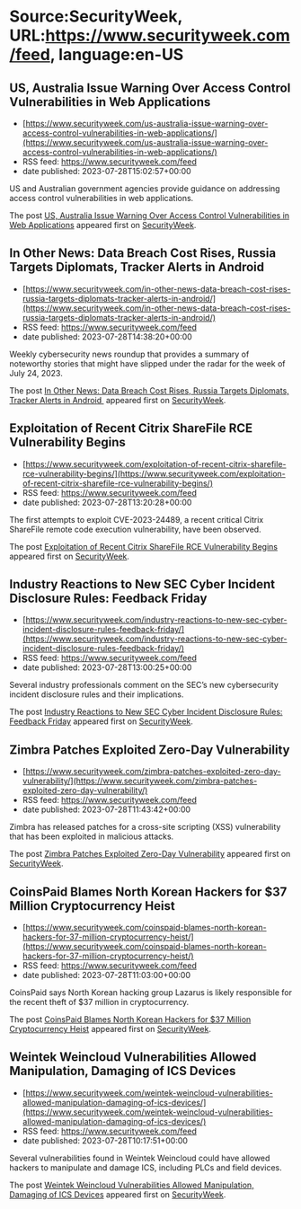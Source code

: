 # Source:SecurityWeek, URL:https://www.securityweek.com/feed, language:en-US

## US, Australia Issue Warning Over Access Control Vulnerabilities in Web Applications
 - [https://www.securityweek.com/us-australia-issue-warning-over-access-control-vulnerabilities-in-web-applications/](https://www.securityweek.com/us-australia-issue-warning-over-access-control-vulnerabilities-in-web-applications/)
 - RSS feed: https://www.securityweek.com/feed
 - date published: 2023-07-28T15:02:57+00:00

<p>US and Australian government agencies provide guidance on addressing access control vulnerabilities in web applications.</p>
<p>The post <a href="https://www.securityweek.com/us-australia-issue-warning-over-access-control-vulnerabilities-in-web-applications/" rel="nofollow">US, Australia Issue Warning Over Access Control Vulnerabilities in Web Applications</a> appeared first on <a href="https://www.securityweek.com" rel="nofollow">SecurityWeek</a>.</p>

## In Other News: Data Breach Cost Rises, Russia Targets Diplomats, Tracker Alerts in Android
 - [https://www.securityweek.com/in-other-news-data-breach-cost-rises-russia-targets-diplomats-tracker-alerts-in-android/](https://www.securityweek.com/in-other-news-data-breach-cost-rises-russia-targets-diplomats-tracker-alerts-in-android/)
 - RSS feed: https://www.securityweek.com/feed
 - date published: 2023-07-28T14:38:20+00:00

<p>Weekly cybersecurity news roundup that provides a summary of noteworthy stories that might have slipped under the radar for the week of July 24, 2023.</p>
<p>The post <a href="https://www.securityweek.com/in-other-news-data-breach-cost-rises-russia-targets-diplomats-tracker-alerts-in-android/" rel="nofollow">In Other News: Data Breach Cost Rises, Russia Targets Diplomats, Tracker Alerts in Android </a> appeared first on <a href="https://www.securityweek.com" rel="nofollow">SecurityWeek</a>.</p>

## Exploitation of Recent Citrix ShareFile RCE Vulnerability Begins
 - [https://www.securityweek.com/exploitation-of-recent-citrix-sharefile-rce-vulnerability-begins/](https://www.securityweek.com/exploitation-of-recent-citrix-sharefile-rce-vulnerability-begins/)
 - RSS feed: https://www.securityweek.com/feed
 - date published: 2023-07-28T13:20:28+00:00

<p>The first attempts to exploit CVE-2023-24489, a recent critical Citrix ShareFile remote code execution vulnerability, have been observed.</p>
<p>The post <a href="https://www.securityweek.com/exploitation-of-recent-citrix-sharefile-rce-vulnerability-begins/" rel="nofollow">Exploitation of Recent Citrix ShareFile RCE Vulnerability Begins</a> appeared first on <a href="https://www.securityweek.com" rel="nofollow">SecurityWeek</a>.</p>

## Industry Reactions to New SEC Cyber Incident Disclosure Rules: Feedback Friday
 - [https://www.securityweek.com/industry-reactions-to-new-sec-cyber-incident-disclosure-rules-feedback-friday/](https://www.securityweek.com/industry-reactions-to-new-sec-cyber-incident-disclosure-rules-feedback-friday/)
 - RSS feed: https://www.securityweek.com/feed
 - date published: 2023-07-28T13:00:25+00:00

<p>Several industry professionals comment on the SEC’s new cybersecurity incident disclosure rules and their implications. </p>
<p>The post <a href="https://www.securityweek.com/industry-reactions-to-new-sec-cyber-incident-disclosure-rules-feedback-friday/" rel="nofollow">Industry Reactions to New SEC Cyber Incident Disclosure Rules: Feedback Friday</a> appeared first on <a href="https://www.securityweek.com" rel="nofollow">SecurityWeek</a>.</p>

## Zimbra Patches Exploited Zero-Day Vulnerability
 - [https://www.securityweek.com/zimbra-patches-exploited-zero-day-vulnerability/](https://www.securityweek.com/zimbra-patches-exploited-zero-day-vulnerability/)
 - RSS feed: https://www.securityweek.com/feed
 - date published: 2023-07-28T11:43:42+00:00

<p>Zimbra has released patches for a cross-site scripting (XSS) vulnerability that has been exploited in malicious attacks.</p>
<p>The post <a href="https://www.securityweek.com/zimbra-patches-exploited-zero-day-vulnerability/" rel="nofollow">Zimbra Patches Exploited Zero-Day Vulnerability</a> appeared first on <a href="https://www.securityweek.com" rel="nofollow">SecurityWeek</a>.</p>

## CoinsPaid Blames North Korean Hackers for $37 Million Cryptocurrency Heist
 - [https://www.securityweek.com/coinspaid-blames-north-korean-hackers-for-37-million-cryptocurrency-heist/](https://www.securityweek.com/coinspaid-blames-north-korean-hackers-for-37-million-cryptocurrency-heist/)
 - RSS feed: https://www.securityweek.com/feed
 - date published: 2023-07-28T11:03:00+00:00

<p>CoinsPaid says North Korean hacking group Lazarus is likely responsible for the recent theft of $37 million in cryptocurrency.</p>
<p>The post <a href="https://www.securityweek.com/coinspaid-blames-north-korean-hackers-for-37-million-cryptocurrency-heist/" rel="nofollow">CoinsPaid Blames North Korean Hackers for $37 Million Cryptocurrency Heist</a> appeared first on <a href="https://www.securityweek.com" rel="nofollow">SecurityWeek</a>.</p>

## Weintek Weincloud Vulnerabilities Allowed Manipulation, Damaging of ICS Devices
 - [https://www.securityweek.com/weintek-weincloud-vulnerabilities-allowed-manipulation-damaging-of-ics-devices/](https://www.securityweek.com/weintek-weincloud-vulnerabilities-allowed-manipulation-damaging-of-ics-devices/)
 - RSS feed: https://www.securityweek.com/feed
 - date published: 2023-07-28T10:17:51+00:00

<p>Several vulnerabilities found in Weintek Weincloud could have allowed hackers to manipulate and damage ICS, including PLCs and field devices.</p>
<p>The post <a href="https://www.securityweek.com/weintek-weincloud-vulnerabilities-allowed-manipulation-damaging-of-ics-devices/" rel="nofollow">Weintek Weincloud Vulnerabilities Allowed Manipulation, Damaging of ICS Devices</a> appeared first on <a href="https://www.securityweek.com" rel="nofollow">SecurityWeek</a>.</p>

